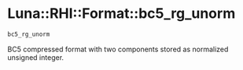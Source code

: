 # Luna::RHI::Format::bc5_rg_unorm

```c++
bc5_rg_unorm
```

BC5 compressed format with two components stored as normalized unsigned integer. 


